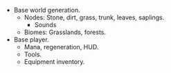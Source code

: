 * Base world generation.
  * Nodes: Stone, dirt, grass, trunk, leaves, saplings.
    * Sounds
  * Biomes: Grasslands, forests.
* Base player.
  * Mana, regeneration, HUD.
  * Tools.
  * Equipment inventory.
